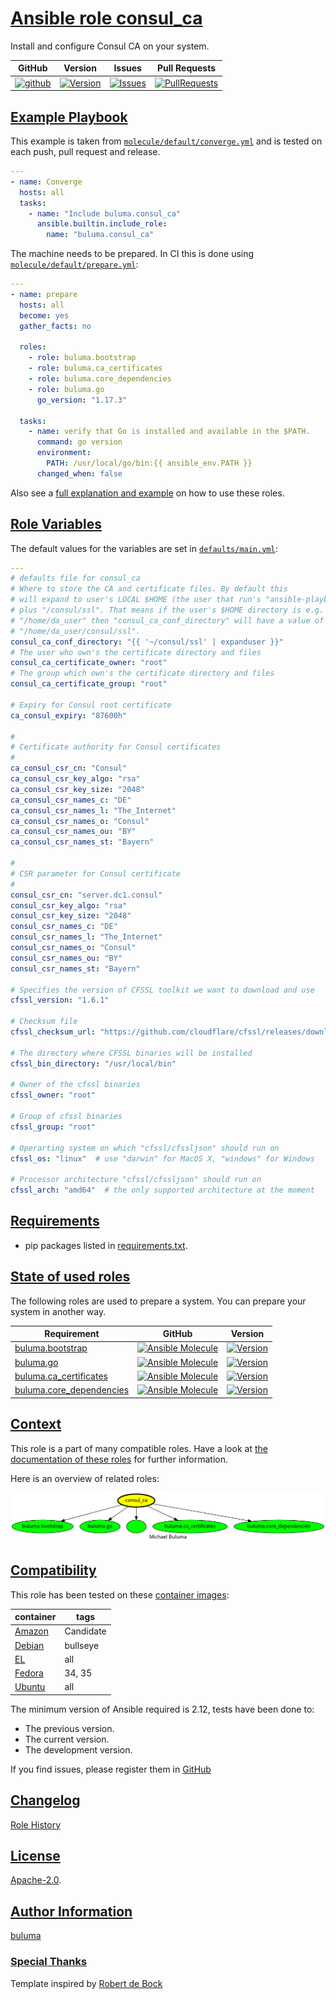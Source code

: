 # [Ansible role consul_ca](#consul_ca)

Install and configure Consul CA on your system.

|GitHub|Version|Issues|Pull Requests|
|------|-------|------|-------------|
|[![github](https://github.com/buluma/ansible-role-consul_ca/actions/workflows/molecule.yml/badge.svg)](https://github.com/buluma/ansible-role-consul_ca/actions/workflows/molecule.yml)|[![Version](https://img.shields.io/github/release/buluma/ansible-role-consul_ca.svg)](https://github.com/buluma/ansible-role-consul_ca/releases/)|[![Issues](https://img.shields.io/github/issues/buluma/ansible-role-consul_ca.svg)](https://github.com/buluma/ansible-role-consul_ca/issues/)|[![PullRequests](https://img.shields.io/github/issues-pr-closed-raw/buluma/ansible-role-consul_ca.svg)](https://github.com/buluma/ansible-role-consul_ca/pulls/)|

## [Example Playbook](#example-playbook)

This example is taken from [`molecule/default/converge.yml`](https://github.com/buluma/ansible-role-consul_ca/blob/master/molecule/default/converge.yml) and is tested on each push, pull request and release.

```yaml
---
- name: Converge
  hosts: all
  tasks:
    - name: "Include buluma.consul_ca"
      ansible.builtin.include_role:
        name: "buluma.consul_ca"
```

The machine needs to be prepared. In CI this is done using [`molecule/default/prepare.yml`](https://github.com/buluma/ansible-role-consul_ca/blob/master/molecule/default/prepare.yml):

```yaml
---
- name: prepare
  hosts: all
  become: yes
  gather_facts: no

  roles:
    - role: buluma.bootstrap
    - role: buluma.ca_certificates
    - role: buluma.core_dependencies
    - role: buluma.go
      go_version: "1.17.3"

  tasks:
    - name: verify that Go is installed and available in the $PATH.
      command: go version
      environment:
        PATH: /usr/local/go/bin:{{ ansible_env.PATH }}
      changed_when: false
```

Also see a [full explanation and example](https://buluma.github.io/how-to-use-these-roles.html) on how to use these roles.

## [Role Variables](#role-variables)

The default values for the variables are set in [`defaults/main.yml`](https://github.com/buluma/ansible-role-consul_ca/blob/master/defaults/main.yml):

```yaml
---
# defaults file for consul_ca
# Where to store the CA and certificate files. By default this
# will expand to user's LOCAL $HOME (the user that run's "ansible-playbook ..."
# plus "/consul/ssl". That means if the user's $HOME directory is e.g.
# "/home/da_user" then "consul_ca_conf_directory" will have a value of
# "/home/da_user/consul/ssl".
consul_ca_conf_directory: "{{ '~/consul/ssl' | expanduser }}"
# The user who own's the certificate directory and files
consul_ca_certificate_owner: "root"
# The group which own's the certificate directory and files
consul_ca_certificate_group: "root"

# Expiry for Consul root certificate
ca_consul_expiry: "87600h"

#
# Certificate authority for Consul certificates
#
ca_consul_csr_cn: "Consul"
ca_consul_csr_key_algo: "rsa"
ca_consul_csr_key_size: "2048"
ca_consul_csr_names_c: "DE"
ca_consul_csr_names_l: "The_Internet"
ca_consul_csr_names_o: "Consul"
ca_consul_csr_names_ou: "BY"
ca_consul_csr_names_st: "Bayern"

#
# CSR parameter for Consul certificate
#
consul_csr_cn: "server.dc1.consul"
consul_csr_key_algo: "rsa"
consul_csr_key_size: "2048"
consul_csr_names_c: "DE"
consul_csr_names_l: "The_Internet"
consul_csr_names_o: "Consul"
consul_csr_names_ou: "BY"
consul_csr_names_st: "Bayern"

# Specifies the version of CFSSL toolkit we want to download and use
cfssl_version: "1.6.1"

# Checksum file
cfssl_checksum_url: "https://github.com/cloudflare/cfssl/releases/download/v{{ cfssl_version }}/cfssl_{{ cfssl_version }}_checksums.txt"

# The directory where CFSSL binaries will be installed
cfssl_bin_directory: "/usr/local/bin"

# Owner of the cfssl binaries
cfssl_owner: "root"

# Group of cfssl binaries
cfssl_group: "root"

# Operarting system on which "cfssl/cfssljson" should run on
cfssl_os: "linux"  # use "darwin" for MacOS X, "windows" for Windows

# Processor architecture "cfssl/cfssljson" should run on
cfssl_arch: "amd64"  # the only supported architecture at the moment
```

## [Requirements](#requirements)

- pip packages listed in [requirements.txt](https://github.com/buluma/ansible-role-consul_ca/blob/master/requirements.txt).

## [State of used roles](#state-of-used-roles)

The following roles are used to prepare a system. You can prepare your system in another way.

| Requirement | GitHub | Version |
|-------------|--------|--------|
|[buluma.bootstrap](https://galaxy.ansible.com/buluma/bootstrap)|[![Ansible Molecule](https://github.com/buluma/ansible-role-bootstrap/actions/workflows/molecule.yml/badge.svg)](https://github.com/buluma/ansible-role-bootstrap/actions/workflows/molecule.yml)|[![Version](https://img.shields.io/github/release/buluma/ansible-role-bootstrap.svg)](https://github.com/shadowwalker/ansible-role-bootstrap)|
|[buluma.go](https://galaxy.ansible.com/buluma/go)|[![Ansible Molecule](https://github.com/buluma/ansible-role-go/actions/workflows/molecule.yml/badge.svg)](https://github.com/buluma/ansible-role-go/actions/workflows/molecule.yml)|[![Version](https://img.shields.io/github/release/buluma/ansible-role-go.svg)](https://github.com/shadowwalker/ansible-role-go)|
|[buluma.ca_certificates](https://galaxy.ansible.com/buluma/ca_certificates)|[![Ansible Molecule](https://github.com/buluma/ansible-role-ca_certificates/actions/workflows/molecule.yml/badge.svg)](https://github.com/buluma/ansible-role-ca_certificates/actions/workflows/molecule.yml)|[![Version](https://img.shields.io/github/release/buluma/ansible-role-ca_certificates.svg)](https://github.com/shadowwalker/ansible-role-ca_certificates)|
|[buluma.core_dependencies](https://galaxy.ansible.com/buluma/core_dependencies)|[![Ansible Molecule](https://github.com/buluma/ansible-role-core_dependencies/actions/workflows/molecule.yml/badge.svg)](https://github.com/buluma/ansible-role-core_dependencies/actions/workflows/molecule.yml)|[![Version](https://img.shields.io/github/release/buluma/ansible-role-core_dependencies.svg)](https://github.com/shadowwalker/ansible-role-core_dependencies)|

## [Context](#context)

This role is a part of many compatible roles. Have a look at [the documentation of these roles](https://buluma.github.io/) for further information.

Here is an overview of related roles:

![dependencies](https://raw.githubusercontent.com/buluma/ansible-role-consul_ca/png/requirements.png "Dependencies")

## [Compatibility](#compatibility)

This role has been tested on these [container images](https://hub.docker.com/u/buluma):

|container|tags|
|---------|----|
|[Amazon](https://hub.docker.com/repository/docker/buluma/amazonlinux/general)|Candidate|
|[Debian](https://hub.docker.com/repository/docker/buluma/debian/general)|bullseye|
|[EL](https://hub.docker.com/repository/docker/buluma/enterpriselinux/general)|all|
|[Fedora](https://hub.docker.com/repository/docker/buluma/fedora/general)|34, 35|
|[Ubuntu](https://hub.docker.com/repository/docker/buluma/ubuntu/general)|all|

The minimum version of Ansible required is 2.12, tests have been done to:

- The previous version.
- The current version.
- The development version.

If you find issues, please register them in [GitHub](https://github.com/buluma/ansible-role-consul_ca/issues)

## [Changelog](#changelog)

[Role History](https://github.com/buluma/ansible-role-consul_ca/blob/master/CHANGELOG.md)

## [License](#license)

[Apache-2.0](https://github.com/buluma/ansible-role-consul_ca/blob/master/LICENSE).

## [Author Information](#author-information)

[buluma](https://buluma.github.io/)


### [Special Thanks](#special-thanks)

Template inspired by [Robert de Bock](https://github.com/robertdebock)
